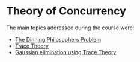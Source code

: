 # Theory of Concurrency

The main topics addressed during the course were:
* [The Dinning Philosophers Problem]
* [Trace Theory]
* [Gaussian elimination using Trace Theory]

[The Dinning Philosophers Problem]: https://github.com/pvtrov/theory-of-concurrency/tree/main/TheDiningPhilosophersProblem
[Trace Theory]: https://github.com/pvtrov/theory-of-concurrency/tree/main/TraceTheory
[Gaussian elimination using Trace Theory]: https://github.com/pvtrov/theory-of-concurrency/tree/main/GaussianeliminationWithTraceTheory

